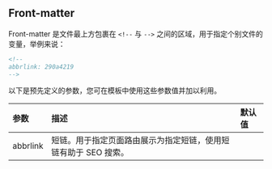 <!--
abbrlink: 49g6b239
-->

## Front-matter

Front-matter 是文件最上方包裹在 `<!--` 与 `-->` 之间的区域，用于指定个别文件的变量，举例来说：

```md
<!--
abbrlink: 290a4219
-->
```

以下是预先定义的参数，您可在模板中使用这些参数值并加以利用。

| 参数     | 描述                                                            | 默认值 |
| :------- | :-------------------------------------------------------------- | :----- |
| abbrlink | 短链。用于指定页面路由展示为指定短链，使用短链有助于 SEO 搜索。 |        |
